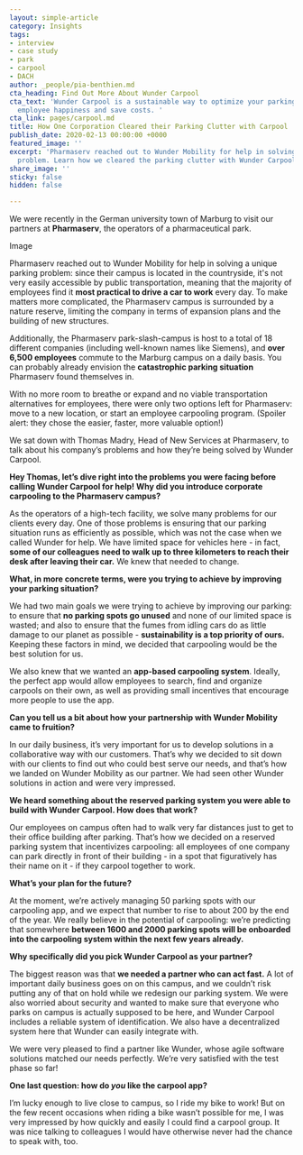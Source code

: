 ```yaml
---
layout: simple-article
category: Insights
tags:
- interview
- case study
- park
- carpool
- DACH
author: _people/pia-benthien.md
cta_heading: Find Out More About Wunder Carpool
cta_text: 'Wunder Carpool is a sustainable way to optimize your parking, increase
  employee happiness and save costs. '
cta_link: pages/carpool.md
title: How One Corporation Cleared their Parking Clutter with Carpool
publish_date: 2020-02-13 00:00:00 +0000
featured_image: ''
excerpt: 'Pharmaserv reached out to Wunder Mobility for help in solving a unique parking
  problem. Learn how we cleared the parking clutter with Wunder Carpool. '
share_image: ''
sticky: false
hidden: false

---
```

We were recently in the German university town of Marburg to visit our partners at **Pharmaserv**, the operators of a pharmaceutical park.

Image

Pharmaserv reached out to Wunder Mobility for help in solving a unique parking problem: since their campus is located in the countryside, it's not very easily accessible by public transportation, meaning that the majority of employees find it **most practical to drive a car to work** every day. To make matters more complicated, the Pharmaserv campus is surrounded by a nature reserve, limiting the company in terms of expansion plans and the building of new structures.

Additionally, the Pharmaserv park-slash-campus is host to a total of 18 different companies (including well-known names like Siemens), and **over 6,500 employees** commute to the Marburg campus on a daily basis. You can probably already envision the **catastrophic parking situation** Pharmaserv found themselves in.

With no more room to breathe or expand and no viable transportation alternatives for employees, there were only two options left for Pharmaserv: move to a new location, or start an employee carpooling program. (Spoiler alert: they chose the easier, faster, more valuable option!)

  
We sat down with Thomas Madry, Head of New Services at Pharmaserv, to talk about his company’s problems and how they’re being solved by Wunder Carpool.

**Hey Thomas, let’s dive right into the problems you were facing before calling Wunder Carpool for help! Why did you introduce corporate carpooling to the Pharmaserv campus?**

As the operators of a high-tech facility, we solve many problems for our clients every day. One of those problems is ensuring that our parking situation runs as efficiently as possible, which was not the case when we called Wunder for help. We have limited space for vehicles here - in fact, **some of our colleagues need to walk up to three kilometers to reach their desk after leaving their car.** We knew that needed to change.

**What, in more concrete terms, were you trying to achieve by improving your parking situation?**

We had two main goals we were trying to achieve by improving our parking: to ensure that **no parking spots go unused** and none of our limited space is wasted; and also to ensure that the fumes from idling cars do as little damage to our planet as possible - **sustainability is a top priority of ours.** Keeping these factors in mind, we decided that carpooling would be the best solution for us.

We also knew that we wanted an **app-based carpooling system**. Ideally, the perfect app would allow employees to search, find and organize carpools on their own, as well as providing small incentives that encourage more people to use the app.

**Can you tell us a bit about how your partnership with Wunder Mobility came to fruition?**

In our daily business, it’s very important for us to develop solutions in a collaborative way with our customers. That’s why we decided to sit down with our clients to find out who could best serve our needs, and that’s how we landed on Wunder Mobility as our partner. We had seen other Wunder solutions in action and were very impressed.

**We heard something about the reserved parking system you were able to build with Wunder Carpool. How does that work?**

Our employees on campus often had to walk very far distances just to get to their office building after parking. That’s how we decided on a reserved parking system that incentivizes carpooling: all employees of one company can park directly in front of their building - in a spot that figuratively has their name on it - if they carpool together to work.

**What’s your plan for the future?**

At the moment, we’re actively managing 50 parking spots with our carpooling app, and we expect that number to rise to about 200 by the end of the year. We really believe in the potential of carpooling: we’re predicting that somewhere **between 1600 and 2000 parking spots will be onboarded into the carpooling system within the next few years already.**

**Why specifically did you pick Wunder Carpool as your partner?**

The biggest reason was that **we needed a partner who can act fast.** A lot of important daily business goes on on this campus, and we couldn’t risk putting any of that on hold while we redesign our parking system. We were also worried about security and wanted to make sure that everyone who parks on campus is actually supposed to be here, and Wunder Carpool includes a reliable system of identification. We also have a decentralized system here that Wunder can easily integrate with.

We were very pleased to find a partner like Wunder, whose agile software solutions matched our needs perfectly. We’re very satisfied with the test phase so far!

**One last question: how do _you_ like the carpool app?**

I’m lucky enough to live close to campus, so I ride my bike to work! But on the few recent occasions when riding a bike wasn’t possible for me, I was very impressed by how quickly and easily I could find a carpool group. It was nice talking to colleagues I would have otherwise never had the chance to speak with, too. 